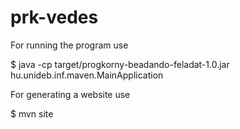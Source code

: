 # prk-vedes

For running the program use

  $ java -cp target/progkorny-beadando-feladat-1.0.jar hu.unideb.inf.maven.MainApplication
  
For generating a website use

  $ mvn site
